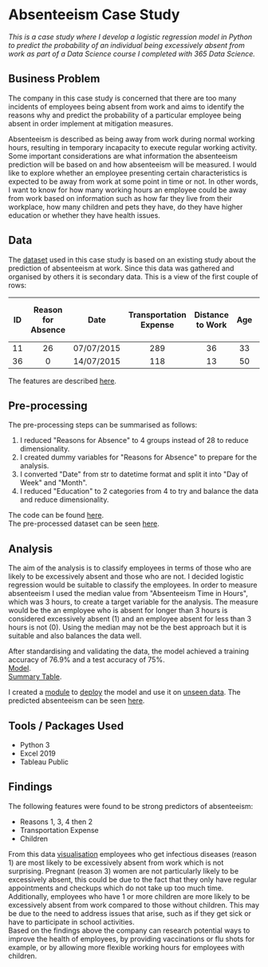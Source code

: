 # Absenteeism Case Study
*This is a case study where I develop a logistic regression model in Python to predict the probability of an individual being excessively absent from work as part of a Data Science course I completed with 365 Data Science.*

## Business Problem
The company in this case study is concerned that there are too many incidents of employees being absent from work and aims to identify the reasons why and predict the probability of a particular employee being absent in order implement at mitigation measures.

Absenteeism is described as being away from work during normal working hours, resulting in temporary incapacity to execute regular working activity. Some important considerations are what information the absenteeism prediction will be based on and how absenteeism will be measured. I would like to explore whether an employee presenting certain characteristics is expected to be away from work at some point in time or not. In other words, I want to know for how many working hours an employee could be away from work based on information such as how far they live from their workplace, how many children and pets they have, do they have higher education or whether they have health issues.

## Data
The [dataset](https://github.com/kmatabane/absenteeism-data-analysis/blob/main/Absenteeism_data.csv) used in this case study is based on an existing study about the prediction of absenteeism at work. Since this data was gathered and organised by others it is secondary data. This is a view of the first couple of rows:

| ID | Reason for Absence | Date | Transportation Expense | Distance to Work | Age | Daily Work Load Average | Body Mass Index | Education | Children | Pets | Absenteeism Time in Hours |
| :-: | :-: | :-: | :-: | :-: | :-: | :-: | :-: | :-: | :-: | :-: | :-: |
| 11 | 26 | 07/07/2015 | 289 | 36 | 33 | 239.554 | 30 | 1 | 2 | 1 |	4 |
| 36	| 0	| 14/07/2015 | 118 | 13	| 50	| 239.554	| 31	| 1	| 1	| 0	| 0 |

The features are described [here](https://github.com/kmatabane/absenteeism-data-analysis/blob/main/Feature%20Descriptions.csv).

## Pre-processing
The pre-processing steps can be summarised as follows:

1. I reduced "Reasons for Absence" to 4 groups instead of 28 to reduce dimensionality.
2. I created dummy variables for "Reasons for Absence" to prepare for the analysis.
3. I converted "Date" from str to datetime format and split it into "Day of Week" and "Month".
4. I reduced "Education" to 2 categories from 4 to try and balance the data and reduce dimensionality.  

The code can be found [here](https://github.com/kmatabane/absenteeism-data-analysis/blob/main/Absenteeism%20Preprocessing.ipynb).  
The pre-processed dataset can be seen [here](https://github.com/kmatabane/absenteeism-data-analysis/blob/main/Absenteeism_preprocessed.csv).

## Analysis
The aim of the analysis is to classify employees in terms of those who are likely to be excessively absent and those who are not. I decided logistic regression would be suitable to classify the employees. In order to measure absenteeism I used the median value from "Absenteeism Time in Hours", which was 3 hours, to create a target variable for the analysis. The measure would be the an employee who is absent for longer than 3 hours is considered excessively absent (1) and an employee absent for less than 3 hours is not (0). Using the median may not be the best approach but it is suitable and also balances the data well.

After standardising and validating the data, the model achieved a training accuracy of 76.9% and a test accuracy of 75%.  
[Model](https://github.com/kmatabane/absenteeism-data-analysis/blob/main/Absenteeism%20Model.ipynb).  
[Summary Table](https://github.com/kmatabane/absenteeism-data-analysis/blob/main/Regression%20Summary%20Table_2%20(Dimension%20Reduction).csv).  

I created a [module](https://github.com/kmatabane/absenteeism-data-analysis/blob/main/absenteeism_module.py) to [deploy](https://github.com/kmatabane/absenteeism-data-analysis/blob/main/Absenteeism%20Model%20Deploy.ipynb) the model and use it on [unseen data](https://github.com/kmatabane/absenteeism-data-analysis/blob/main/Absenteeism_new_data.csv). The predicted absenteeism can be seen [here](https://github.com/kmatabane/absenteeism-data-analysis/blob/main/Absenteeism_predictions.csv).

## Tools / Packages Used
- Python 3
- Excel 2019
- Tableau Public

## Findings
The following features were found to be strong predictors of absenteeism:
- Reasons 1, 3, 4 then 2
- Transportation Expense
- Children

From this data [visualisation](https://public.tableau.com/views/Absenteeismmodel_16147213356000/AbsenteeismModel?:language=en-US&:display_count=n&:origin=viz_share_link) employees who get infectious diseases (reason 1) are most likely to be excessively absent from work which is not surprising. Pregnant (reason 3) women are not particularly likely to be excessively absent, this could be due to the fact that they only have regular appointments and checkups which do not take up too much time. Additionally, employees who have 1 or more children are more likely to be excessively absent from work compared to those without children. This may be due to the need to address issues that arise, such as if they get sick or have to participate in school activities.  
Based on the findings above the company can research potential ways to improve the health of employees, by providing vaccinations or flu shots for example, or by allowing more flexible working hours for employees with children.
